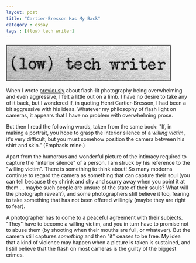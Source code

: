 ```yaml
---
layout: post
title: "Cartier-Bresson Has My Back"
category : essay
tags : [(low) tech writer]
---
```

[![low tech writer](/assets/ltw/header14.jpg)](http://lowtechwriter.com)

When I wrote [previously](https://www.dpmaddalena.com/20090201/henri-cartier-bresson-on-natural-light) about flash-lit photography being overwhelming and even aggressive, I felt a little out on a limb. I have no desire to take any of it back, but I wondered if, in quoting Henri Cartier-Bresson, I had been a bit aggressive with his ideas. Whatever my philosophy of flash light on cameras, it appears that I have no problem with overwhelming prose. 

But then I read the following words, taken from the same book: "If, in making a portrait, you hope to grasp the interior silence of a *willing victim*, it's very difficult, but you must somehow position the camera between his shirt and skin." (Emphasis mine.)

Apart from the humorous and wonderful picture of the intimacy required to capture the "interior silence" of a person, I am struck by his reference to the "willing victim". There is something to think about! So many moderns continue to regard the camera as something that can capture their soul (you can tell because they shrink and shy and scurry away when you point it at them ... maybe such people are unsure of the state of their souls? What will the photograph reveal?), and some photographers still believe it too, fearing to take something that has not been offered willingly (maybe they are right to fear). 

A photographer has to come to a peaceful agreement with their subjects. "They" have to become a willing victim, and you in turn have to promise not to abuse them (by shooting when their mouths are full, or whatever). But the camera still captures *something* and then "it" ceases to be free. My idea that a kind of violence may happen when a picture is taken is sustained, and I still believe that the flash on most cameras is the guilty of the biggest crimes.

